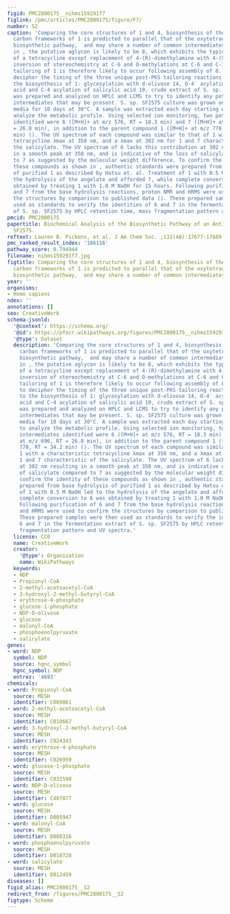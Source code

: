 ```yaml
---
figid: PMC2800175__nihms159291f7
figlink: /pmc/articles/PMC2800175/figure/F7/
number: S2
caption: 'Comparing the core structures of 1 and 4, biosynthesis of the naphthacenecarboxamide
  carbon frameworks of 1 is predicted to parallel that of the oxytetracycline (oxy)
  biosynthetic pathway,  and may share a number of common intermediates. As shown
  in , the putative aglycon is likely to be 8, which exhibits the typical features
  of a tetracycline except replacement of 4-(R)-dimethylamine with 4-(S)-hydroxyl,
  inversion of stereochemistry at C-6 and O-methylations at C-6 and C-12a. Downstream
  tailoring of 1 is therefore likely to occur following assembly of 8. In order to
  decipher the timing of the three unique post-PKS tailoring reactions leading to
  the biosynthesis of 1: glycosylation with d-olivose 14, O-4′ acylation of angelic
  acid and C-4 acylation of salicylic acid 19, crude extract of S. sp. SF2575 culture
  was prepared and analyzed on HPLC and LCMS to try to identify any potential stable
  intermediates that may be present. S. sp. SF2575 culture was grown on solid Bennette''s
  media for 10 days at 30°C. A sample was extracted each day starting with day 4 to
  analyze the metabolic profile. Using selected ion monitoring, two potential intermediates
  identified were 6 ([M+H]+ at m/z 576, RT = 18.3 min) and 7 ([M+H]+ at m/z 696, RT
  = 26.8 min), in addition to the parent compound 1 ([M+H]+ at m/z 778, RT = 34.2
  min) (). The UV spectrum of each compound was similar to that of 1 with a characteristic
  tetracycline λmax at 358 nm, and a λmax at 302 nm for 1 and 7 characteristic of
  the salicylate. The UV spectrum of 6 lacks this contribution at 302 nm resulting
  in a smooth peak at 358 nm, and is indicative of the loss of salicylate compared
  to 7 as suggested by the molecular weight difference. To confirm the identity of
  these compounds as shown in , authentic standards were prepared from base hydrolysis
  of purified 1 as described by Hatsu et. al. Treatment of 1 with 0.5 M NaOH led to
  the hydrolysis of the angelate and afforded 7, while complete conversion to 6 was
  obtained by treating 1 with 1.0 M NaOH for 15 hours. Following purification of 6
  and 7 from the base hydrolysis reactions, proton NMR and HRMS were used to confirm
  the structures by comparison to published data (). These prepared samples were then
  used as standards to verify the identities of 6 and 7 in the fermentation extract
  of S. sp. SF2575 by HPLC retention time, mass fragmentation pattern and UV spectra.'
pmcid: PMC2800175
papertitle: Biochemical Analysis of the Biosynthetic Pathway of an Anticancer Tetracycline
  SF2575.
reftext: Lauren B. Pickens, et al. J Am Chem Soc. ;131(48):17677-17689.
pmc_ranked_result_index: '186116'
pathway_score: 0.794944
filename: nihms159291f7.jpg
figtitle: Comparing the core structures of 1 and 4, biosynthesis of the naphthacenecarboxamide
  carbon frameworks of 1 is predicted to parallel that of the oxytetracycline (oxy)
  biosynthetic pathway,  and may share a number of common intermediates
year: ''
organisms:
- Homo sapiens
ndex: ''
annotations: []
seo: CreativeWork
schema-jsonld:
  '@context': https://schema.org/
  '@id': https://pfocr.wikipathways.org/figures/PMC2800175__nihms159291f7.html
  '@type': Dataset
  description: 'Comparing the core structures of 1 and 4, biosynthesis of the naphthacenecarboxamide
    carbon frameworks of 1 is predicted to parallel that of the oxytetracycline (oxy)
    biosynthetic pathway,  and may share a number of common intermediates. As shown
    in , the putative aglycon is likely to be 8, which exhibits the typical features
    of a tetracycline except replacement of 4-(R)-dimethylamine with 4-(S)-hydroxyl,
    inversion of stereochemistry at C-6 and O-methylations at C-6 and C-12a. Downstream
    tailoring of 1 is therefore likely to occur following assembly of 8. In order
    to decipher the timing of the three unique post-PKS tailoring reactions leading
    to the biosynthesis of 1: glycosylation with d-olivose 14, O-4′ acylation of angelic
    acid and C-4 acylation of salicylic acid 19, crude extract of S. sp. SF2575 culture
    was prepared and analyzed on HPLC and LCMS to try to identify any potential stable
    intermediates that may be present. S. sp. SF2575 culture was grown on solid Bennette''s
    media for 10 days at 30°C. A sample was extracted each day starting with day 4
    to analyze the metabolic profile. Using selected ion monitoring, two potential
    intermediates identified were 6 ([M+H]+ at m/z 576, RT = 18.3 min) and 7 ([M+H]+
    at m/z 696, RT = 26.8 min), in addition to the parent compound 1 ([M+H]+ at m/z
    778, RT = 34.2 min) (). The UV spectrum of each compound was similar to that of
    1 with a characteristic tetracycline λmax at 358 nm, and a λmax at 302 nm for
    1 and 7 characteristic of the salicylate. The UV spectrum of 6 lacks this contribution
    at 302 nm resulting in a smooth peak at 358 nm, and is indicative of the loss
    of salicylate compared to 7 as suggested by the molecular weight difference. To
    confirm the identity of these compounds as shown in , authentic standards were
    prepared from base hydrolysis of purified 1 as described by Hatsu et. al. Treatment
    of 1 with 0.5 M NaOH led to the hydrolysis of the angelate and afforded 7, while
    complete conversion to 6 was obtained by treating 1 with 1.0 M NaOH for 15 hours.
    Following purification of 6 and 7 from the base hydrolysis reactions, proton NMR
    and HRMS were used to confirm the structures by comparison to published data ().
    These prepared samples were then used as standards to verify the identities of
    6 and 7 in the fermentation extract of S. sp. SF2575 by HPLC retention time, mass
    fragmentation pattern and UV spectra.'
  license: CC0
  name: CreativeWork
  creator:
    '@type': Organization
    name: WikiPathways
  keywords:
  - NDP
  - Propionyl-CoA
  - 2-methyl-acetoacetyl-CoA
  - 3-hydroxyl-2-methyl-butyryl-CoA
  - erythrose-4-phosphate
  - glucose-1-phosphate
  - NDP-D-olivose
  - glucose
  - malonyl-CoA
  - phosphoenolpyruvate
  - salicylate
genes:
- word: NDP
  symbol: NDP
  source: hgnc_symbol
  hgnc_symbol: NDP
  entrez: '4693'
chemicals:
- word: Propionyl-CoA
  source: MESH
  identifier: C009061
- word: 2-methyl-acetoacetyl-CoA
  source: MESH
  identifier: C010667
- word: 3-hydroxyl-2-methyl-butyryl-CoA
  source: MESH
  identifier: C024343
- word: erythrose-4-phosphate
  source: MESH
  identifier: C026959
- word: glucose-1-phosphate
  source: MESH
  identifier: C031590
- word: NDP-D-olivose
  source: MESH
  identifier: C407877
- word: glucose
  source: MESH
  identifier: D005947
- word: malonyl-CoA
  source: MESH
  identifier: D008316
- word: phosphoenolpyruvate
  source: MESH
  identifier: D010728
- word: salicylate
  source: MESH
  identifier: D012459
diseases: []
figid_alias: PMC2800175__S2
redirect_from: /figures/PMC2800175__S2
figtype: Scheme
---
```

